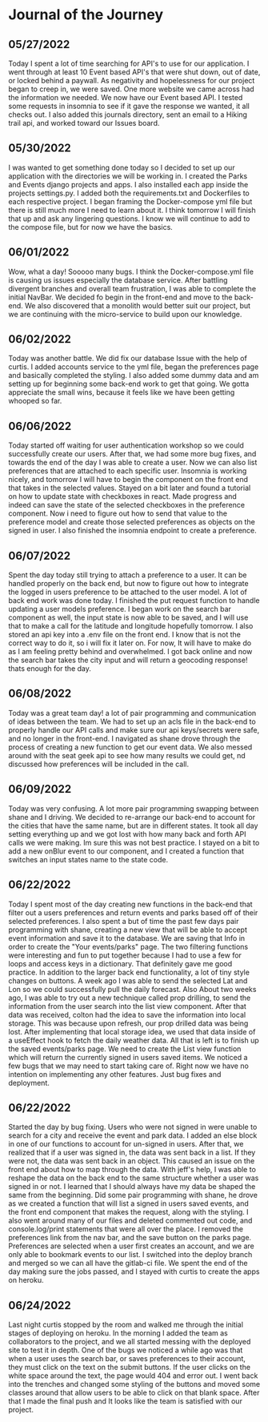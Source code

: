 # Journal of the Journey

## 05/27/2022

<p>Today I spent a lot of time searching for API's to use for our application.
I went through at least 10 Event based API's that were shut down, out of date, or locked behind a paywall. As negativity and hopelessness for our project began to creep in, we were saved. One more website we came across had the information we needed. We now have our Event based API. I tested some requests in insomnia to see if it gave the response we wanted, it all checks out. I also added this journals directory, sent an email to a Hiking trail api, and worked toward our Issues board. </p>

## 05/30/2022

<p> I was wanted to get something done today so I decided to set up our application with the directories we will be working in. I created the Parks and Events django projects and apps. I also installed each app inside the projects settings.py. I added both the requirements.txt and Dockerfiles to each respective project. I began framing the Docker-compose yml file but there is still much more I need to learn about it. I think tomorrow I will finish that up and ask any lingering questions. I know we will continue to add to the compose file, but for now we have the basics. 
</p>

## 06/01/2022

<p>Wow, what a day! Sooooo many bugs. I think the Docker-compose.yml file is causing us issues
especially the database service. After battling divergent branches and overall team frustration, I was able to complete the initial NavBar. We decided fo begin in the front-end and move to the back-end. We also discovered that a monolith would better suit our project, but we are continuing with the micro-service to build upon our knowledge. </p>

## 06/02/2022

<p> Today was another battle. We did fix our database Issue with the help of curtis. I added accounts service to the yml file, began the preferences page and basically completed the styling. I also added some dummy data and am setting up for beginning some back-end work to get that going. We gotta appreciate the small wins, because it feels like we have been getting whooped so far. </p>

## 06/06/2022

<P> Today started off waiting for user authentication workshop so we could successfully create our users. After that, we had some more bug fixes, and towards the end of the day I was able to create a user. Now we can also list preferences that are attached to each specific user. Insomnia is working nicely, and tomorrow I will have to begin the component on the front end that takes in the selected values. Stayed on a bit later and found a tutorial on how to update state with checkboxes in react. Made progress and indeed can save the state of the selected checkboxes in the preference component. Now i need to figure out how to send that value to the preference model and create those selected preferences as objects on the signed in user. I also finished the insomnia endpoint to create a preference.  </p>

## 06/07/2022

<p> Spent the day today still trying to attach a preference to a user. It can be handled properly on the back end, but now to figure out how to integrate the logged in users preference to be attached to the user model. A lot of back end work was done today. I finished the put request function to handle updating a user models preference. I began work on the search bar component as well, the input state is now able to be saved, and I will use that to make a call for the latitude and longitude hopefully tomorrow. I also stored an api key into a .env file on the front end. I know that is not the correct way to do it, so i will fix it later on. For now, It will have to make do as I am feeling pretty behind and overwhelmed. I got back online and now the search bar takes the city input and will return a geocoding response! thats enough for the day.</p>

## 06/08/2022

<p>Today was a great team day! a lot of pair programming and communication of ideas between the team. We had to set up an acls file in the back-end to properly handle our API calls and make sure our api keys/secrets were safe, and no longer in the front-end. I navigated as shane drove through the process of creating a new function to get our event data. We also messed around with the seat geek api to see how many results we could get, nd discussed how preferences will be included in the call. </p>

## 06/09/2022

<p> Today was very confusing. A lot more pair programming swapping between shane and I driving. We decided to re-arrange our back-end to account for the cities that have the same name, but are in different states. It took all day setting everything up and we got lost with how many back and forth API calls we were making. Im sure this was not best practice. I stayed on a bit to add a new onBlur event to our component, and I created a function that switches an input states name to the state code.  </p>


## 06/22/2022

<p> Today I spent most of the day creating new functions in the back-end that filter out a users preferences and return events and parks based off of their selected preferences. I also spent a but of time the past few days pair programming with shane, creating a new view that will be able to accept event information and save it to the database. We are saving that Info in order to create the "Your events/parks" page. The two filtering functions were interesting and fun to put together because I had to use a few for loops and access keys in a dictionary. That definitely gave me good practice.  In addition to the larger back end functionality, a lot of tiny style changes on buttons. A week ago I was able to send the selected Lat and Lon so we could successfully pull the daily forecast. Also About two weeks ago, I was able to try out a new technique called prop drilling, to send the information from the user search into the list view component. After that data was received, colton had the idea to save the information into local storage. This was because upon refresh, our prop drilled data was being lost. After implementing that local storage idea, we used that data inside of a useEffect hook to fetch the daily weather data. All that is left is to finish up the saved events/parks page. We need to create the List view function which will return the currently signed in users saved items. We noticed a few bugs that we may need to start taking care of. Right now we have no intention on implementing any other features. Just bug fixes and deployment.  </p>

## 06/22/2022

<p>Started the day by bug fixing. Users who were not signed in were unable to search for a city and receive the event and park data. I added an else block in one of our functions to account for un-signed in users. After that, we realized that if a user was signed in, the data was sent back in a list. If they were not, the data was sent back in an object. This caused an issue on the front end about how to map through the data. With jeff's help, I was able to reshape the data on the back end to the same structure whether a user was signed in or not. I learned that I should always have my data be shaped the same from the beginning. Did some pair programming with shane, he drove as we created a function that will list a signed in users saved events, and the front end component that makes the request, along with the styling. I also went around many of our files and deleted commented out code, and console.log/print statements that were all over the place. I removed the preferences link from the nav bar, and the save button on the parks page. Preferences are selected when a user first creates an account, and we are only able to bookmark events to our list. I switched into the deploy branch and merged so we can all have the gitlab-ci file. We spent the end of the day making sure the jobs passed, and I stayed with curtis to create the apps on heroku.</p>


## 06/24/2022

<p> Last night curtis stopped by the room and walked me through the initial stages of deploying on heroku. In the morning I added the team as collaborators to the project, and we all started messing with the deployed site to test it in depth. One of the bugs we noticed a while ago was that when a user uses the search bar, or saves preferences to their account, they must click on the text on the submit buttons. If the user clicks on the white space around the text, the page would 404 and error out. I went back into  the trenches and changed some styling of the buttons and moved some classes around that allow users to be able to click on that blank space. After that I made the final push and It looks like the team is satisfied with our project.<p>